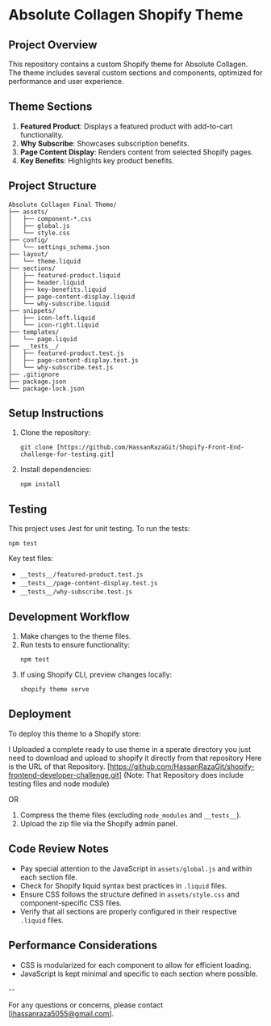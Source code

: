 # Absolute Collagen Shopify Theme

## Project Overview

This repository contains a custom Shopify theme for Absolute Collagen. The theme includes several custom sections and components, optimized for performance and user experience.

## Theme Sections

1. **Featured Product**: Displays a featured product with add-to-cart functionality.
2. **Why Subscribe**: Showcases subscription benefits.
3. **Page Content Display**: Renders content from selected Shopify pages.
4. **Key Benefits**: Highlights key product benefits.

## Project Structure

```
Absolute Collagen Final Theme/
├── assets/
│   ├── component-*.css
│   ├── global.js
│   └── style.css
├── config/
│   └── settings_schema.json
├── layout/
│   └── theme.liquid
├── sections/
│   ├── featured-product.liquid
│   ├── header.liquid
│   ├── key-benefits.liquid
│   ├── page-content-display.liquid
│   └── why-subscribe.liquid
├── snippets/
│   ├── icon-left.liquid
│   └── icon-right.liquid
├── templates/
│   └── page.liquid
├── __tests__/
│   ├── featured-product.test.js
│   ├── page-content-display.test.js
│   └── why-subscribe.test.js
├── .gitignore
├── package.json
└── package-lock.json
```

## Setup Instructions

1. Clone the repository:
   ```
   git clone [https://github.com/HassanRazaGit/Shopify-Front-End-challenge-for-testing.git]
   ```
2. Install dependencies:
   ```
   npm install
   ```

## Testing

This project uses Jest for unit testing. To run the tests:

```
npm test
```

Key test files:
- `__tests__/featured-product.test.js`
- `__tests__/page-content-display.test.js`
- `__tests__/why-subscribe.test.js`

## Development Workflow

1. Make changes to the theme files.
2. Run tests to ensure functionality:
   ```
   npm test
   ```
3. If using Shopify CLI, preview changes locally:
   ```
   shopify theme serve
   ```

## Deployment

To deploy this theme to a Shopify store:

I Uploaded a complete ready to use theme in a sperate directory you just need to download and upload to shopify it directly from that repository
Here is the URL of that Repository. [https://github.com/HassanRazaGit/shopify-frontend-developer-challenge.git] (Note: That Repository does include testing files and node module)

OR

1. Compress the theme files (excluding `node_modules` and `__tests__`).
2. Upload the zip file via the Shopify admin panel.

## Code Review Notes

- Pay special attention to the JavaScript in `assets/global.js` and within each section file.
- Check for Shopify liquid syntax best practices in `.liquid` files.
- Ensure CSS follows the structure defined in `assets/style.css` and component-specific CSS files.
- Verify that all sections are properly configured in their respective `.liquid` files.

## Performance Considerations

- CSS is modularized for each component to allow for efficient loading.
- JavaScript is kept minimal and specific to each section where possible.

--

For any questions or concerns, please contact [ihassanraza5055@gmail.com].
